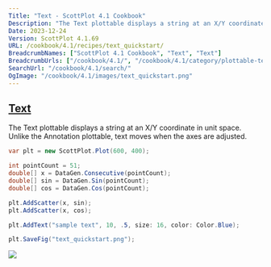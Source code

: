 ```yaml
---
Title: "Text - ScottPlot 4.1 Cookbook"
Description: "The Text plottable displays a string at an X/Y coordinate in unit space. Unlike the Annotation plottable, text moves when the axes are adjusted."
Date: 2023-12-24
Version: ScottPlot 4.1.69
URL: /cookbook/4.1/recipes/text_quickstart/
BreadcrumbNames: ["ScottPlot 4.1 Cookbook", "Text", "Text"]
BreadcrumbUrls: ["/cookbook/4.1/", "/cookbook/4.1/category/plottable-text", "/cookbook/4.1/recipes/text_quickstart/"]
SearchUrl: "/cookbook/4.1/search/"
OgImage: "/cookbook/4.1/images/text_quickstart.png"
---
```


<h2><a id='text' href='/cookbook/4.1/recipes/text_quickstart/'>Text</a></h2>

The Text plottable displays a string at an X/Y coordinate in unit space. Unlike the Annotation plottable, text moves when the axes are adjusted.

```cs
var plt = new ScottPlot.Plot(600, 400);

int pointCount = 51;
double[] x = DataGen.Consecutive(pointCount);
double[] sin = DataGen.Sin(pointCount);
double[] cos = DataGen.Cos(pointCount);

plt.AddScatter(x, sin);
plt.AddScatter(x, cos);

plt.AddText("sample text", 10, .5, size: 16, color: Color.Blue);

plt.SaveFig("text_quickstart.png");
```

<img src='../../images/text_quickstart.png' class='d-block mx-auto my-5' />


